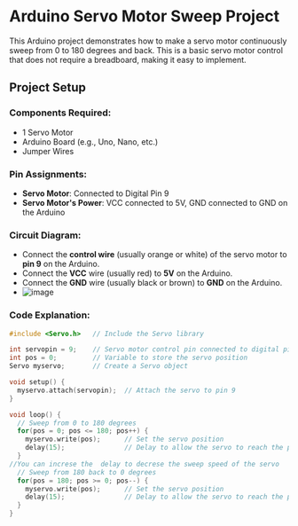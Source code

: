# Arduino Servo Motor Sweep Project

This Arduino project demonstrates how to make a servo motor continuously sweep from 0 to 180 degrees and back. This is a basic servo motor control that does not require a breadboard, making it easy to implement.

## Project Setup

### Components Required:
- 1 Servo Motor
- Arduino Board (e.g., Uno, Nano, etc.)
- Jumper Wires

### Pin Assignments:
- **Servo Motor**: Connected to Digital Pin 9
- **Servo Motor's Power**: VCC connected to 5V, GND connected to GND on the Arduino

### Circuit Diagram:
- Connect the **control wire** (usually orange or white) of the servo motor to **pin 9** on the Arduino.
- Connect the **VCC** wire (usually red) to **5V** on the Arduino.
- Connect the **GND** wire (usually black or brown) to **GND** on the Arduino.
- ![image](https://github.com/user-attachments/assets/845398a3-c105-48ec-a596-605c84ec89f1)


### Code Explanation:
```cpp
#include <Servo.h>   // Include the Servo library

int servopin = 9;    // Servo motor control pin connected to digital pin 9
int pos = 0;         // Variable to store the servo position
Servo myservo;       // Create a Servo object

void setup() {
  myservo.attach(servopin);  // Attach the servo to pin 9
}

void loop() {
  // Sweep from 0 to 180 degrees
  for(pos = 0; pos <= 180; pos++) {
    myservo.write(pos);      // Set the servo position
    delay(15);               // Delay to allow the servo to reach the position
  }
//You can increse the  delay to decrese the sweep speed of the servo
  // Sweep from 180 back to 0 degrees
  for(pos = 180; pos >= 0; pos--) {
    myservo.write(pos);      // Set the servo position
    delay(15);               // Delay to allow the servo to reach the position
  }
}

